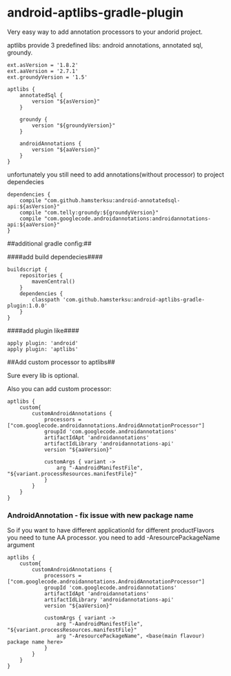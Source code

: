 android-aptlibs-gradle-plugin
=============================

Very easy way to add annotation processors to your andorid project. 

aptlibs provide 3 predefined libs: android annotations, annotated sql, groundy.

	ext.asVersion = '1.8.2'
	ext.aaVersion = '2.7.1'
	ext.groundyVersion = '1.5'

	aptlibs {
		annotatedSql {
			version "${asVersion}"
		}

		groundy {
			version "${groundyVersion}"
		}

		androidAnnotations {
			version "${aaVersion}"
		}
	}
	

unfortunately you still need to add annotations(without processor) to project dependecies 

	dependencies {
		compile "com.github.hamsterksu:android-annotatedsql-api:${asVersion}"
		compile "com.telly:groundy:${groundyVersion}"
		compile "com.googlecode.androidannotations:androidannotations-api:${aaVersion}"
	}

##additional gradle config:##

####add build dependecies####

	buildscript {
		repositories {
			mavenCentral()
		}
		dependencies {
			classpath 'com.github.hamsterksu:android-aptlibs-gradle-plugin:1.0.0'
		}
	}

####add plugin like####

	apply plugin: 'android'
	apply plugin: 'aptlibs'

##Add custom processor to aptlibs##

Sure every lib is optional.

Also you can add custom processor:

	aptlibs {
		custom{
			customAndroidAnnotations {
				processors = ["com.googlecode.androidannotations.AndroidAnnotationProcessor"]
				groupId 'com.googlecode.androidannotations'
				artifactIdApt 'androidannotations'
				artifactIdLibrary 'androidannotations-api'
				version "${aaVersion}"

				customArgs { variant ->
					arg "-AandroidManifestFile", "${variant.processResources.manifestFile}"
				}
			}
		}
	}

### AndroidAnnotation - fix issue with new package name

So if you want to have different applicationId for different productFlavors you need to tune AA processor. you need to add -AresourcePackageName argument


	aptlibs {
		custom{
			customAndroidAnnotations {
				processors = ["com.googlecode.androidannotations.AndroidAnnotationProcessor"]
				groupId 'com.googlecode.androidannotations'
				artifactIdApt 'androidannotations'
				artifactIdLibrary 'androidannotations-api'
				version "${aaVersion}"

				customArgs { variant ->
					arg "-AandroidManifestFile", "${variant.processResources.manifestFile}"
					arg "-AresourcePackageName", <base(main flavour) package name here>
				}
			}
		}
	}



